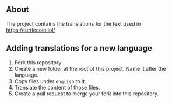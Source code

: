 ## About

The project contains the translations for the text used in https://turtlecoin.lol/

## Adding translations for a new language

1. Fork this repository
2. Create a new folder at the root of this project. Name it after the language.
3. Copy files under `english` to it.
4. Translate the content of those files. 
5. Create a pull request to merge your fork into this repository.
